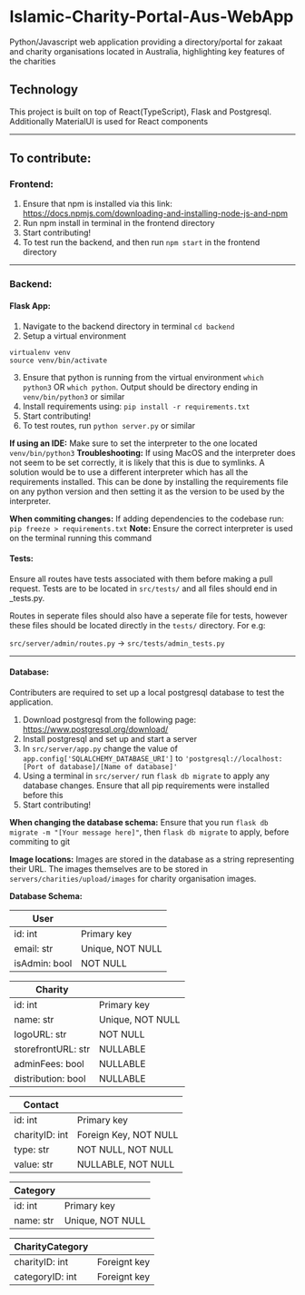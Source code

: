 # Islamic-Charity-Portal-Aus-WebApp
Python/Javascript web application providing a directory/portal for zakaat and charity organisations located in Australia, highlighting key features of the charities

## Technology
This project is built on top of React(TypeScript), Flask and Postgresql.
Additionally MaterialUI is used for React components

---

## To contribute:
### Frontend:

1. Ensure that npm is installed via this link: https://docs.npmjs.com/downloading-and-installing-node-js-and-npm
2. Run npm install in terminal in the frontend directory
3. Start contributing!
4. To test run the backend, and then run `npm start` in the frontend directory

---

### Backend:

#### **Flask App:**

1. Navigate to the backend directory in terminal
`cd backend`
2. Setup a virtual environment
```
virtualenv venv
source venv/bin/activate
```
3. Ensure that python is running from the virtual environment
`which python3`
OR
`which python`.
Output should be directory ending in `venv/bin/python3` or similar
4. Install requirements using:
`pip install -r requirements.txt`
5. Start contributing!
6. To test routes, run `python server.py` or similar

**If using an IDE:** Make sure to set the interpreter to the one located `venv/bin/python3`
**Troubleshooting:** 
If using MacOS and the interpreter does not seem to be set correctly, it is likely that this is due to symlinks. A solution would be to use a different interpreter which has all the requirements installed. This can be done by installing the requirements file on any python version and then setting it as the version to be used by the interpreter.

**When commiting changes:** If adding dependencies to the codebase run:
`pip freeze > requirements.txt`
**Note:** Ensure the correct interpreter is used on the terminal running this command

#### **Tests:**

Ensure all routes have tests associated with them before making a pull request. 
Tests are to be located in `src/tests/` and all files should end in _tests.py.

Routes in seperate files should also have a seperate file for tests, however these files should be located directly in the `tests/` directory. For e.g:

`src/server/admin/routes.py` -> `src/tests/admin_tests.py`

---

#### **Database:**

Contributers are required to set up a local postgresql database to test the application.

1. Download postgresql from the following page: https://www.postgresql.org/download/
2. Install postgresql and set up and start a server
3. In `src/server/app.py` change the value of `app.config['SQLALCHEMY_DATABASE_URI']` to `'postgresql://localhost:[Port of database]/[Name of database]'`
4. Using a terminal in `src/server/` run `flask db migrate` to apply any database changes. Ensure that all pip requirements were installed before this
5. Start contributing!

**When changing the database schema:** Ensure that you run `flask db migrate -m "[Your message here]"`, then `flask db migrate` to apply, before commiting to git 

**Image locations:** Images are stored in the database as a string representing their URL. The images themselves are to be stored in `servers/charities/upload/images` for charity organisation images.

**Database Schema:**

| User          |                  |     
| ------------- | ---------------- |     
| id: int       | Primary key      |     
| email: str    | Unique, NOT NULL |     
| isAdmin: bool | NOT NULL         |     


| Charity            |                  |
| ------------------ | ---------------- |
| id: int            | Primary key      |
| name: str          | Unique, NOT NULL |
| logoURL: str       | NOT NULL         |
| storefrontURL: str | NULLABLE         |
| adminFees: bool    | NULLABLE         |
| distribution: bool | NULLABLE         |


| Contact        |                       |
| -------------- | --------------------- |
| id: int        | Primary key           |
| charityID: int | Foreign Key, NOT NULL |
| type: str      | NOT NULL, NOT NULL    |
| value: str     | NULLABLE, NOT NULL    |


| Category  |                  |
| --------- | ---------------- |
| id: int   | Primary key      |
| name: str | Unique, NOT NULL |


| CharityCategory  |              |
| ---------------- | -----------  |
| charityID: int   | Foreignt key |
| categoryID: int  | Foreignt key |